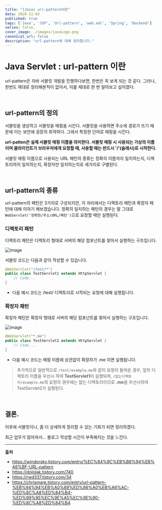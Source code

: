 ```yaml
---
title: "[Java] url-pattern이란"
data: 2020-11-03
published: true
tags: ['Java', 'JSP', 'Url-pattern', 'web.xml', 'Spring', 'Backend']
series: false,
cover_image: ./images/javaLogo.png
canonical_url: false
description: "url-pattern에 대해 정리합니다."
---
```


# Java Servlet : url-pattern 이란

url-pattern은 자바 서블릿 개발을 진행하다보면, 한번은 꼭 보게 되는 것 같다. 그러나, 한번도 제대로 정리해본적이 없어서, 이를 제대로 한 번 알아보고 싶어졌다.

<br/>

## url-pattern의 정의

서블릿을 생성하고 서블릿을 매핑을 시킨다. 서블릿을 사용하면 주소에 경로가 뜨기 때문에 이는 보안에 굉장히 취약하다. 그래서 특정한 단어로 매핑을 시킨다.

**url-patten은 실제 서블릿 매핑 이름을 의미한다. 서블릿 매핑 시 사용되는 가상의 이름이며 클라이언트가 브라우저에게 요청할 때, 사용할 때는 반드시 '/'(슬래시)로 시작한다.**

서블릿 매핑 이름으로 사용되는 URL 패턴의 종류는 정확히 이름까지 일치하는지, 디렉토리까지 일치하는지, 확장자만 일치하는지로 세가지로 구별된다.

<br/>

## url-pattern의 종류

url-pattern의 패턴은 3가지로 구성되지만, 이 자리에서는 디렉토리 패턴과 확장자 패턴에 대해 이야기 해보겠습니다. 정확히 일치하는 패턴의 경우는 말 그대로 `WebServlet('정확한/주소/URL/패턴')`으로 요청할 때만 실행된다.


### 디렉토리 패턴

디렉토리 패턴은 디렉토리 형태로 서버의 해당 컴포넌트를 찾아서 실행하는 구조입니다.

![image](https://user-images.githubusercontent.com/42582516/98429019-98eaf000-20e7-11eb-9f3f-3de334e29015.png)

서블릿 코드는 다음과 같이 작성할 수 있습니다.

```java
@WebServlet("/test/*")
public class TestServlet1 extends HttpServlet {
    // Code...
}

```

- 다음 예시 코드는 /test/ 디렉토리로 시작되는 요청에 대해 실행됩니다.

### 확장자 패턴

확장자 패턴은 확장자 형태로 서버의 해당 컴포넌트를 찾아서 실행하는 구조입니다.

![image](https://user-images.githubusercontent.com/42582516/98429024-9dafa400-20e7-11eb-840a-0166bf5c0236.png)


```java
@WebServlet("*.me")
public class TestServlet2 extends HttpServlet {
    // Code...
}

```

- 다음 예시 코드는 매핑 이름에 상관없이 확장자가 .me 이면 실행됩니다.


> 추가적으로 일반적으로 `/test/example.me`와 같이 요청이 들어온 경우, 앞의 디렉토리 이름을 우선시 하여 **TestServlet1**이 실행되며, `/없는디렉토리/example.me`의 요청의 경우에는 없는 디렉토리이므로 **.me**을 우선시하여 TestServlet2가 실행된다.

<br/>

## 결론.

이후에 서블릿이나, 좀 더 상세하게 정리할 수 있는 기회가 되면 정리하겠다.

최근 업무가 많아져서... 블로그 작성할 시간이 부족해지는 것을 느낀다.

---
**출처**
- https://windorsky.tistory.com/entry/%EC%84%9C%EB%B8%94%EB%A6%BF-URL-pattern
- https://dololak.tistory.com/740
- https://rwd337.tistory.com/34
- https://chrismare.tistory.com/entry/url-pattern-%EB%94%94%EB%A0%89%ED%86%A0%EB%A6%AC-%ED%8C%A8%ED%84%B4-%ED%99%95%EC%9E%A5%EC%9E%90-%ED%8C%A8%ED%84%B4